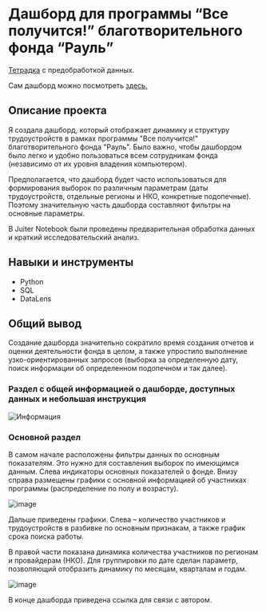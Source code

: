 # Дашборд для программы “Все получится!” благотворительного фонда “Рауль”
[Тетрадка](https://github.com/alisromanna/My_projects/blob/main/Charity_fund_Raul/Fund_Raul.ipynb) с предобработкой данных.

Сам дашборд можно посмотреть [здесь.](https://datalens.yandex/l513o2az9iwca)
## Описание проекта
Я создала дашборд, который отображает динамику и структуру трудоустройств в рамках программы "Все получится!" благотворительного фонда "Рауль". 
Было важно, чтобы дашбордом было легко и удобно пользоваться всем сотрудникам фонда (независимо от их уровня владения компьютером). 

Предполагается, что дашборд будет часто использоваться для формирования выборок по различным параметрам (даты трудоустройств, отдельные регионы и НКО, конкретные подопечные). 
Поэтому значительную часть дашборда составляют фильтры на основные параметры.

В Juiter Notebook были проведены предварительная обработка данных и краткий исследовательский анализ.
## Навыки и инструменты
- Python
- SQL
- DataLens
## Общий вывод
Создание дашборда значительно сократило время создания отчетов и оценки деятельности фонда в целом, а также упростило выполнение узко-ориентированных запросов
(выборка за определенную дату, поиск информации об определенном подопечном и так далее).
### Раздел  с общей информацией о дашборде, доступных данных и небольшая инструкция
![Информация](https://github.com/alisromanna/My_projects/assets/120556506/f82b568f-4f06-4d85-bb82-4cc1247b54c2)

### Основной раздел
В самом начале расположены фильтры данных по основным показателям. Это нужно для составления выборок по имеющимся данным. Слева индикаторы основных показателей о фонде. 
Внизу справа размещены графики с основной информацией об участниках программы (распределение по полу и возрасту).

![image](https://github.com/alisromanna/My_projects/assets/120556506/d2ae262e-28be-40d5-a3e7-16505218a945)

Дальше приведены графики. Слева – количество участников и трудоустройств в разбивке по основным признакам, а также график срока поиска работы. 

В правой части показана динамика количества участников по регионам и провайдерам (НКО). 
Для группировки по дате сделан параметр, позволяющий отобразить динамику по месяцам, кварталам и годам.

![image](https://github.com/alisromanna/My_projects/assets/120556506/d021cf0a-1eb3-4d0a-8d59-dc1d28ccd986)

В конце дашборда приведена ссылка для связи с автором.



